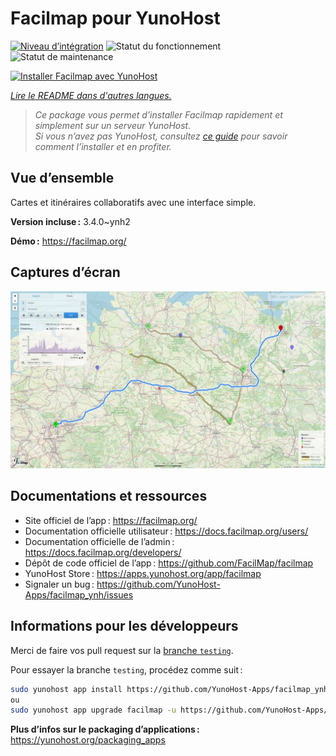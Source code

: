 <!--
Nota bene : ce README est automatiquement généré par <https://github.com/YunoHost/apps/tree/master/tools/readme_generator>
Il NE doit PAS être modifié à la main.
-->

# Facilmap pour YunoHost

[![Niveau d’intégration](https://dash.yunohost.org/integration/facilmap.svg)](https://dash.yunohost.org/appci/app/facilmap) ![Statut du fonctionnement](https://ci-apps.yunohost.org/ci/badges/facilmap.status.svg) ![Statut de maintenance](https://ci-apps.yunohost.org/ci/badges/facilmap.maintain.svg)

[![Installer Facilmap avec YunoHost](https://install-app.yunohost.org/install-with-yunohost.svg)](https://install-app.yunohost.org/?app=facilmap)

*[Lire le README dans d'autres langues.](./ALL_README.md)*

> *Ce package vous permet d’installer Facilmap rapidement et simplement sur un serveur YunoHost.*  
> *Si vous n’avez pas YunoHost, consultez [ce guide](https://yunohost.org/install) pour savoir comment l’installer et en profiter.*

## Vue d’ensemble

Cartes et itinéraires collaboratifs avec une interface simple.


**Version incluse :** 3.4.0~ynh2

**Démo :** <https://facilmap.org/>

## Captures d’écran

![Capture d’écran de Facilmap](./doc/screenshots/screenshot.webp)

## Documentations et ressources

- Site officiel de l’app : <https://facilmap.org/>
- Documentation officielle utilisateur : <https://docs.facilmap.org/users/>
- Documentation officielle de l’admin : <https://docs.facilmap.org/developers/>
- Dépôt de code officiel de l’app : <https://github.com/FacilMap/facilmap>
- YunoHost Store : <https://apps.yunohost.org/app/facilmap>
- Signaler un bug : <https://github.com/YunoHost-Apps/facilmap_ynh/issues>

## Informations pour les développeurs

Merci de faire vos pull request sur la [branche `testing`](https://github.com/YunoHost-Apps/facilmap_ynh/tree/testing).

Pour essayer la branche `testing`, procédez comme suit :

```bash
sudo yunohost app install https://github.com/YunoHost-Apps/facilmap_ynh/tree/testing --debug
ou
sudo yunohost app upgrade facilmap -u https://github.com/YunoHost-Apps/facilmap_ynh/tree/testing --debug
```

**Plus d’infos sur le packaging d’applications :** <https://yunohost.org/packaging_apps>
